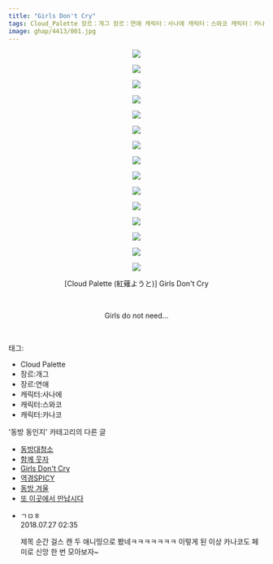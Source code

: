 ```yaml
---
title: "Girls Don't Cry"
tags: Cloud_Palette 장르：개그 장르：연애 캐릭터：사나에 캐릭터：스와코 캐릭터：카나코 紅薙ようと 동방_동인지
image: ghap/4413/001.jpg
---
```

<div class="article">
<p style="text-align: center; clear: none; float: none;"><img src="{{ site.nasurl }}/ghap/4413/001.jpg"/></p>
<p style="text-align: center; clear: none; float: none;"><img src="{{ site.nasurl }}/ghap/4413/002.jpg"/></p>
<p style="text-align: center; clear: none; float: none;"><img src="{{ site.nasurl }}/ghap/4413/003.jpg"/></p>
<p style="text-align: center; clear: none; float: none;"><img src="{{ site.nasurl }}/ghap/4413/004.jpg"/></p>
<p style="text-align: center; clear: none; float: none;"><img src="{{ site.nasurl }}/ghap/4413/005.jpg"/></p>
<p style="text-align: center; clear: none; float: none;"><img src="{{ site.nasurl }}/ghap/4413/006.jpg"/></p>
<p style="text-align: center; clear: none; float: none;"><img src="{{ site.nasurl }}/ghap/4413/007.jpg"/></p>
<p style="text-align: center; clear: none; float: none;"><img src="{{ site.nasurl }}/ghap/4413/008.jpg"/></p>
<p style="text-align: center; clear: none; float: none;"><img src="{{ site.nasurl }}/ghap/4413/009.jpg"/></p>
<p style="text-align: center; clear: none; float: none;"><img src="{{ site.nasurl }}/ghap/4413/010.jpg"/></p>
<p style="text-align: center; clear: none; float: none;"><img src="{{ site.nasurl }}/ghap/4413/011.jpg"/></p>
<p style="text-align: center; clear: none; float: none;"><img src="{{ site.nasurl }}/ghap/4413/012.jpg"/></p>
<p style="text-align: center; clear: none; float: none;"><img src="{{ site.nasurl }}/ghap/4413/013.jpg"/></p>
<p style="text-align: center; clear: none; float: none;"><img src="{{ site.nasurl }}/ghap/4413/014.jpg"/></p>
<p style="text-align: center; clear: none; float: none;"><img src="{{ site.nasurl }}/ghap/4413/015.jpg"/></p>
<p style="text-align: center; clear: none; float: none;">[Cloud Palette (紅薙ようと)] Girls Don't Cry</p>
<p style="text-align: center; clear: none; float: none;"><br/></p>
<p style="text-align: center; clear: none; float: none;">Girls do not need...</p>
<p><br/></p>
</div><div class="tagTrail">
<p>태그: </p>
<ul>
<li>Cloud Palette</li>
<li>장르:개그</li>
<li>장르:연애</li>
<li>캐릭터:사나에</li>
<li>캐릭터:스와코</li>
<li>캐릭터:카나코</li>
</ul>
</div><div class="another">
<p>'동방 동인지' 카테고리의 다른 글</p>
<ul>
<li><a href="/2018-06-09-ghap_4415">동방대청소</a></li>
<li><a href="/2018-06-09-ghap_4414">함께 웃자</a></li>
<li><a href="/2018-06-09-ghap_4413">Girls Don't Cry</a></li>
<li><a href="/2018-06-09-ghap_4412">역경SPICY</a></li>
<li><a href="/2018-06-09-ghap_4411">동방 겨울</a></li>
<li><a href="/2018-06-09-ghap_4410">또 이곳에서 만납시다</a></li>
</ul>
</div><div class="cb_module cb_fluid">
<div class="cb_wrt cb_profile">
<div class="comment">
<ul>
<li class="cb_thumb_off" id="comment15294526">
<div class="cb_comment_area">
<div class="cb_info_area">
<div class="cb_section">
<span class="cb_nick_name">ㄱㅁㅎ</span>
</div>
<div class="cb_section">
<span class="cb_date">2018.07.27 02:35 </span>
</div>
</div>
<div class="cb_dsc_comment">
<p class="cb_dsc">
											제목 순간 걸스 캔 두 애니띵으로 봤네ㅋㅋㅋㅋㅋㅋㅋ 이렇게 된 이상 카나코도 페미로 신앙 한 번 모아보자~
										</p>
</div>
</div></li>
</ul>
</div>
</div><!-- commentList close -->
</div>